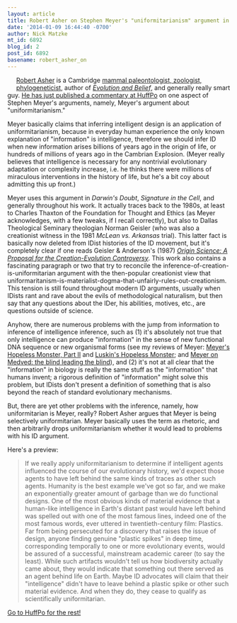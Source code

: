 ```yaml
---
layout: article
title: Robert Asher on Stephen Meyer's "uniformitarianism" argument in Darwin's Doubt
date: '2014-01-09 16:44:40 -0700'
author: Nick Matzke
mt_id: 6892
blog_id: 2
post_id: 6892
basename: robert_asher_on
---
```

<img src="http://www.zoo.cam.ac.uk/directory/robert-asher/image_normal" alt="" style="float: left; margin: 0 20px 20px 0;" class="mt-image-left" />[Robert Asher](http://www.zoo.cam.ac.uk/directory/robert-asher) is a Cambridge [mammal paleontologist, zoologist, phylogeneticist](http://scholar.google.com.au/scholar?q=mammal+Robert+Asher&amp;btnG=&amp;hl=en&amp;as_sdt=0%2C5), author of [_Evolution and Belief_](http://www.amazon.com/Evolution-Belief-Confessions-Religious-Paleontologist/dp/0521193834), and generally really smart guy.  [He has just published a commentary at HuffPo](http://www.huffingtonpost.com/robert-j-asher/a-new-objection-to-intell_b_4557876.html) on one aspect of Stephen Meyer's arguments, namely, Meyer's argument about "uniformitarianism."  

Meyer basically claims that inferring intelligent design is an application of uniformitarianism, because in everyday human experience the only known explanation of "information" is intelligence, therefore we should infer ID when new information arises billions of years ago in the origin of life, or hundreds of millions of years ago in the Cambrian Explosion. (Meyer really believes that intelligence is necessary for any nontrivial evolutionary adaptation or complexity increase, i.e. he thinks there were millions of miraculous interventions in the history of life, but he's a bit coy about admitting this up front.)  

Meyer uses this argument in _Darwin's Doubt_, _Signature in the Cell_, and generally throughout his work.  It actually traces back to the 1980s, at least to Charles Thaxton of the Foundation for Thought and Ethics (as Meyer acknowledges, with a few tweaks, if I recall correctly), but also to Dallas Theological Seminary theologian Norman Geisler (who was also a creationist witness in the 1981 _McLean vs. Arkansas_ trial).  This latter fact is basically now deleted from IDist histories of the ID movement, but it's completely clear if one reads Geisler & Anderson's (1987) _[Origin Science: A Proposal for the Creation-Evolution Controversy](http://www.amazon.com/Origin-Science-Proposal-Creation-Evolution-Controversy/dp/0801038081)_.  This work also contains a fascinating paragraph or two that try to reconcile the inference-of-creation-is-uniformitarian argument with the then-popular creationist view that uniformaritanism-is-materialist-dogma-that-unfairly-rules-out-creationism.  This tension is still found throughout modern ID arguments, usually when IDists rant and rave about the evils of methodological naturalism, but then say that any questions about the IDer, his abilities, motives, etc., are questions outside of science.

Anyhow, there are numerous problems with the jump from information to inference of intelligence inference, such as (1) it's absolutely not true that only intelligence can produce "information" in the sense of new functional DNA sequence or new organismal forms (see my reviews of Meyer: [Meyer's Hopeless Monster, Part II](http://pandasthumb.org/archives/2013/06/meyers-hopeless-2.html) and [Luskin's Hopeless Monster](http://pandasthumb.org/archives/2013/06/luskins-hopeles.html); and [Meyer on Medved: the blind leading the blind](http://pandasthumb.org/archives/2013/10/meyer-on-medved.html)), and (2) it's not at all clear that the "information" in biology is really the same stuff as the "information" that humans invent; a rigorous definition of "information" might solve this problem, but IDists don't present a definition of something that is also beyond the reach of standard evolutionary mechanisms.

But, there are yet other problems with the inference, namely, how uniformitarian is Meyer, really?  Robert Asher argues that Meyer is being selectively uniformitarian.  Meyer basically uses the term as rhetoric, and then arbitrarily drops uniformitarianism whether it would lead to problems with his ID argument.

Here's a preview:

> If we really apply uniformitarianism to determine if intelligent agents influenced the course of our evolutionary history, we'd expect those agents to have left behind the same kinds of traces as other such agents. Humanity is the best example we've got so far, and we make an exponentially greater amount of garbage than we do functional designs. One of the most obvious kinds of material evidence that a human-like intelligence in Earth's distant past would have left behind was spelled out with one of the most famous lines, indeed one of the most famous words, ever uttered in twentieth-century film: Plastics. Far from being persecuted for a discovery that raises the issue of design, anyone finding genuine "plastic spikes" in deep time, corresponding temporally to one or more evolutionary events, would be assured of a successful, mainstream academic career (to say the least). While such artifacts wouldn't tell us how biodiversity actually came about, they would indicate that something out there served as an agent behind life on Earth. Maybe ID advocates will claim that their "intelligence" didn't have to leave behind a plastic spike or other such material evidence. And when they do, they cease to qualify as scientifically uniformitarian.

[Go to HuffPo for the rest!](http://www.huffingtonpost.com/robert-j-asher/a-new-objection-to-intell_b_4557876.html)
